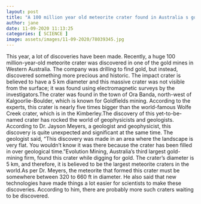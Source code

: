 ```yaml
---
layout: post
title: "A 100 million year old meteorite crater found in Australia s gold mine"
author: jane 
date: 11-09-2020 11:13:25 
categories: [ SCIENCE ] 
image: assets/images/11-09-2020/78039345.jpg
---
```

This year, a lot of discoveries have been made. Recently, a huge 100 million-year-old meteorite crater was discovered in one of the gold mines in Western Australia. The company was drilling to find gold, but instead, discovered something more precious and historic. The impact crater is believed to have a 5 km diameter and this massive crater was not visible from the surface; it was found using electromagnetic surveys by the investigators.The crater was found in the town of Ora Banda, north-west of Kalgoorlie-Boulder, which is known for Goldfields mining. According to the experts, this crater is nearly five times bigger than the world-famous Wolfe Creek crater, which is in the Kimberley.The discovery of this yet-to-be-named crater has rocked the world of geophysicists and geologists. According to Dr. Jayson Meyers, a geologist and geophysicist, this discovery is quite unexpected and significant at the same time. The geologist said, “This discovery was made in an area where the landscape is very flat. You wouldn’t know it was there because the crater has been filled in over geological time.”Evolution Mining, Australia’s third largest gold-mining firm, found this crater while digging for gold. The crater’s diameter is 5 km, and therefore, it is believed to be the largest meteorite craters in the world.As per Dr. Meyers, the meteorite that formed this crater must be somewhere between 320 to 660 ft in diameter. He also said that new technologies have made things a lot easier for scientists to make these discoveries. According to him, there are probably more such craters waiting to be discovered.